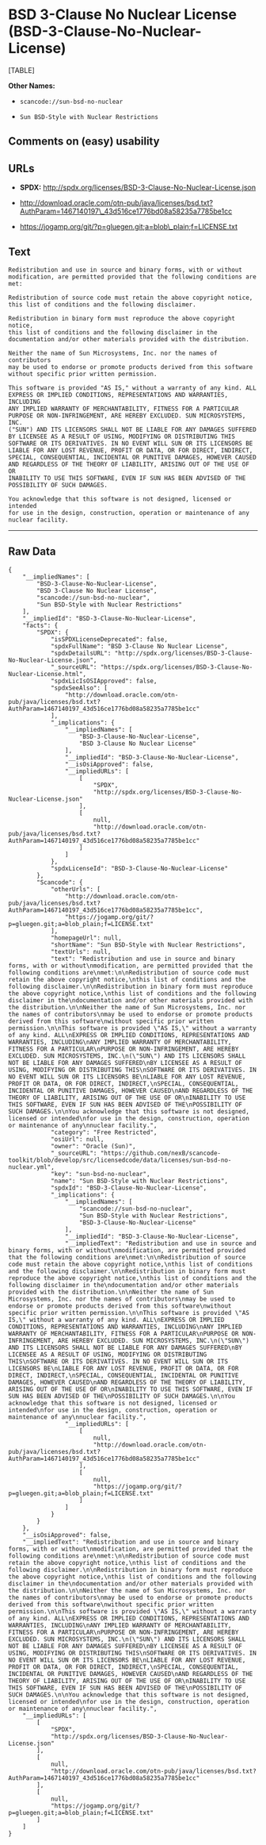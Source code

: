 BSD 3-Clause No Nuclear License (BSD-3-Clause-No-Nuclear-License)
=================================================================

[TABLE]

**Other Names:**

-   `scancode://sun-bsd-no-nuclear`

-   `Sun BSD-Style with Nuclear Restrictions`

Comments on (easy) usability
----------------------------

URLs
----

-   **SPDX:**
    http://spdx.org/licenses/BSD-3-Clause-No-Nuclear-License.json

-   http://download.oracle.com/otn-pub/java/licenses/bsd.txt?AuthParam=1467140197\_43d516ce1776bd08a58235a7785be1cc

-   https://jogamp.org/git/?p=gluegen.git;a=blob\_plain;f=LICENSE.txt

Text
----

    Redistribution and use in source and binary forms, with or without
    modification, are permitted provided that the following conditions are
    met:

    Redistribution of source code must retain the above copyright notice,
    this list of conditions and the following disclaimer.

    Redistribution in binary form must reproduce the above copyright notice,
    this list of conditions and the following disclaimer in the
    documentation and/or other materials provided with the distribution.

    Neither the name of Sun Microsystems, Inc. nor the names of contributors
    may be used to endorse or promote products derived from this software
    without specific prior written permission.

    This software is provided "AS IS," without a warranty of any kind. ALL
    EXPRESS OR IMPLIED CONDITIONS, REPRESENTATIONS AND WARRANTIES, INCLUDING
    ANY IMPLIED WARRANTY OF MERCHANTABILITY, FITNESS FOR A PARTICULAR
    PURPOSE OR NON-INFRINGEMENT, ARE HEREBY EXCLUDED. SUN MICROSYSTEMS, INC.
    ("SUN") AND ITS LICENSORS SHALL NOT BE LIABLE FOR ANY DAMAGES SUFFERED
    BY LICENSEE AS A RESULT OF USING, MODIFYING OR DISTRIBUTING THIS
    SOFTWARE OR ITS DERIVATIVES. IN NO EVENT WILL SUN OR ITS LICENSORS BE
    LIABLE FOR ANY LOST REVENUE, PROFIT OR DATA, OR FOR DIRECT, INDIRECT,
    SPECIAL, CONSEQUENTIAL, INCIDENTAL OR PUNITIVE DAMAGES, HOWEVER CAUSED
    AND REGARDLESS OF THE THEORY OF LIABILITY, ARISING OUT OF THE USE OF OR
    INABILITY TO USE THIS SOFTWARE, EVEN IF SUN HAS BEEN ADVISED OF THE
    POSSIBILITY OF SUCH DAMAGES.

    You acknowledge that this software is not designed, licensed or intended
    for use in the design, construction, operation or maintenance of any
    nuclear facility.

------------------------------------------------------------------------

Raw Data
--------

    {
        "__impliedNames": [
            "BSD-3-Clause-No-Nuclear-License",
            "BSD 3-Clause No Nuclear License",
            "scancode://sun-bsd-no-nuclear",
            "Sun BSD-Style with Nuclear Restrictions"
        ],
        "__impliedId": "BSD-3-Clause-No-Nuclear-License",
        "facts": {
            "SPDX": {
                "isSPDXLicenseDeprecated": false,
                "spdxFullName": "BSD 3-Clause No Nuclear License",
                "spdxDetailsURL": "http://spdx.org/licenses/BSD-3-Clause-No-Nuclear-License.json",
                "_sourceURL": "https://spdx.org/licenses/BSD-3-Clause-No-Nuclear-License.html",
                "spdxLicIsOSIApproved": false,
                "spdxSeeAlso": [
                    "http://download.oracle.com/otn-pub/java/licenses/bsd.txt?AuthParam=1467140197_43d516ce1776bd08a58235a7785be1cc"
                ],
                "_implications": {
                    "__impliedNames": [
                        "BSD-3-Clause-No-Nuclear-License",
                        "BSD 3-Clause No Nuclear License"
                    ],
                    "__impliedId": "BSD-3-Clause-No-Nuclear-License",
                    "__isOsiApproved": false,
                    "__impliedURLs": [
                        [
                            "SPDX",
                            "http://spdx.org/licenses/BSD-3-Clause-No-Nuclear-License.json"
                        ],
                        [
                            null,
                            "http://download.oracle.com/otn-pub/java/licenses/bsd.txt?AuthParam=1467140197_43d516ce1776bd08a58235a7785be1cc"
                        ]
                    ]
                },
                "spdxLicenseId": "BSD-3-Clause-No-Nuclear-License"
            },
            "Scancode": {
                "otherUrls": [
                    "http://download.oracle.com/otn-pub/java/licenses/bsd.txt?AuthParam=1467140197_43d516ce1776bd08a58235a7785be1cc",
                    "https://jogamp.org/git/?p=gluegen.git;a=blob_plain;f=LICENSE.txt"
                ],
                "homepageUrl": null,
                "shortName": "Sun BSD-Style with Nuclear Restrictions",
                "textUrls": null,
                "text": "Redistribution and use in source and binary forms, with or without\nmodification, are permitted provided that the following conditions are\nmet:\n\nRedistribution of source code must retain the above copyright notice,\nthis list of conditions and the following disclaimer.\n\nRedistribution in binary form must reproduce the above copyright notice,\nthis list of conditions and the following disclaimer in the\ndocumentation and/or other materials provided with the distribution.\n\nNeither the name of Sun Microsystems, Inc. nor the names of contributors\nmay be used to endorse or promote products derived from this software\nwithout specific prior written permission.\n\nThis software is provided \"AS IS,\" without a warranty of any kind. ALL\nEXPRESS OR IMPLIED CONDITIONS, REPRESENTATIONS AND WARRANTIES, INCLUDING\nANY IMPLIED WARRANTY OF MERCHANTABILITY, FITNESS FOR A PARTICULAR\nPURPOSE OR NON-INFRINGEMENT, ARE HEREBY EXCLUDED. SUN MICROSYSTEMS, INC.\n(\"SUN\") AND ITS LICENSORS SHALL NOT BE LIABLE FOR ANY DAMAGES SUFFERED\nBY LICENSEE AS A RESULT OF USING, MODIFYING OR DISTRIBUTING THIS\nSOFTWARE OR ITS DERIVATIVES. IN NO EVENT WILL SUN OR ITS LICENSORS BE\nLIABLE FOR ANY LOST REVENUE, PROFIT OR DATA, OR FOR DIRECT, INDIRECT,\nSPECIAL, CONSEQUENTIAL, INCIDENTAL OR PUNITIVE DAMAGES, HOWEVER CAUSED\nAND REGARDLESS OF THE THEORY OF LIABILITY, ARISING OUT OF THE USE OF OR\nINABILITY TO USE THIS SOFTWARE, EVEN IF SUN HAS BEEN ADVISED OF THE\nPOSSIBILITY OF SUCH DAMAGES.\n\nYou acknowledge that this software is not designed, licensed or intended\nfor use in the design, construction, operation or maintenance of any\nnuclear facility.",
                "category": "Free Restricted",
                "osiUrl": null,
                "owner": "Oracle (Sun)",
                "_sourceURL": "https://github.com/nexB/scancode-toolkit/blob/develop/src/licensedcode/data/licenses/sun-bsd-no-nuclear.yml",
                "key": "sun-bsd-no-nuclear",
                "name": "Sun BSD-Style with Nuclear Restrictions",
                "spdxId": "BSD-3-Clause-No-Nuclear-License",
                "_implications": {
                    "__impliedNames": [
                        "scancode://sun-bsd-no-nuclear",
                        "Sun BSD-Style with Nuclear Restrictions",
                        "BSD-3-Clause-No-Nuclear-License"
                    ],
                    "__impliedId": "BSD-3-Clause-No-Nuclear-License",
                    "__impliedText": "Redistribution and use in source and binary forms, with or without\nmodification, are permitted provided that the following conditions are\nmet:\n\nRedistribution of source code must retain the above copyright notice,\nthis list of conditions and the following disclaimer.\n\nRedistribution in binary form must reproduce the above copyright notice,\nthis list of conditions and the following disclaimer in the\ndocumentation and/or other materials provided with the distribution.\n\nNeither the name of Sun Microsystems, Inc. nor the names of contributors\nmay be used to endorse or promote products derived from this software\nwithout specific prior written permission.\n\nThis software is provided \"AS IS,\" without a warranty of any kind. ALL\nEXPRESS OR IMPLIED CONDITIONS, REPRESENTATIONS AND WARRANTIES, INCLUDING\nANY IMPLIED WARRANTY OF MERCHANTABILITY, FITNESS FOR A PARTICULAR\nPURPOSE OR NON-INFRINGEMENT, ARE HEREBY EXCLUDED. SUN MICROSYSTEMS, INC.\n(\"SUN\") AND ITS LICENSORS SHALL NOT BE LIABLE FOR ANY DAMAGES SUFFERED\nBY LICENSEE AS A RESULT OF USING, MODIFYING OR DISTRIBUTING THIS\nSOFTWARE OR ITS DERIVATIVES. IN NO EVENT WILL SUN OR ITS LICENSORS BE\nLIABLE FOR ANY LOST REVENUE, PROFIT OR DATA, OR FOR DIRECT, INDIRECT,\nSPECIAL, CONSEQUENTIAL, INCIDENTAL OR PUNITIVE DAMAGES, HOWEVER CAUSED\nAND REGARDLESS OF THE THEORY OF LIABILITY, ARISING OUT OF THE USE OF OR\nINABILITY TO USE THIS SOFTWARE, EVEN IF SUN HAS BEEN ADVISED OF THE\nPOSSIBILITY OF SUCH DAMAGES.\n\nYou acknowledge that this software is not designed, licensed or intended\nfor use in the design, construction, operation or maintenance of any\nnuclear facility.",
                    "__impliedURLs": [
                        [
                            null,
                            "http://download.oracle.com/otn-pub/java/licenses/bsd.txt?AuthParam=1467140197_43d516ce1776bd08a58235a7785be1cc"
                        ],
                        [
                            null,
                            "https://jogamp.org/git/?p=gluegen.git;a=blob_plain;f=LICENSE.txt"
                        ]
                    ]
                }
            }
        },
        "__isOsiApproved": false,
        "__impliedText": "Redistribution and use in source and binary forms, with or without\nmodification, are permitted provided that the following conditions are\nmet:\n\nRedistribution of source code must retain the above copyright notice,\nthis list of conditions and the following disclaimer.\n\nRedistribution in binary form must reproduce the above copyright notice,\nthis list of conditions and the following disclaimer in the\ndocumentation and/or other materials provided with the distribution.\n\nNeither the name of Sun Microsystems, Inc. nor the names of contributors\nmay be used to endorse or promote products derived from this software\nwithout specific prior written permission.\n\nThis software is provided \"AS IS,\" without a warranty of any kind. ALL\nEXPRESS OR IMPLIED CONDITIONS, REPRESENTATIONS AND WARRANTIES, INCLUDING\nANY IMPLIED WARRANTY OF MERCHANTABILITY, FITNESS FOR A PARTICULAR\nPURPOSE OR NON-INFRINGEMENT, ARE HEREBY EXCLUDED. SUN MICROSYSTEMS, INC.\n(\"SUN\") AND ITS LICENSORS SHALL NOT BE LIABLE FOR ANY DAMAGES SUFFERED\nBY LICENSEE AS A RESULT OF USING, MODIFYING OR DISTRIBUTING THIS\nSOFTWARE OR ITS DERIVATIVES. IN NO EVENT WILL SUN OR ITS LICENSORS BE\nLIABLE FOR ANY LOST REVENUE, PROFIT OR DATA, OR FOR DIRECT, INDIRECT,\nSPECIAL, CONSEQUENTIAL, INCIDENTAL OR PUNITIVE DAMAGES, HOWEVER CAUSED\nAND REGARDLESS OF THE THEORY OF LIABILITY, ARISING OUT OF THE USE OF OR\nINABILITY TO USE THIS SOFTWARE, EVEN IF SUN HAS BEEN ADVISED OF THE\nPOSSIBILITY OF SUCH DAMAGES.\n\nYou acknowledge that this software is not designed, licensed or intended\nfor use in the design, construction, operation or maintenance of any\nnuclear facility.",
        "__impliedURLs": [
            [
                "SPDX",
                "http://spdx.org/licenses/BSD-3-Clause-No-Nuclear-License.json"
            ],
            [
                null,
                "http://download.oracle.com/otn-pub/java/licenses/bsd.txt?AuthParam=1467140197_43d516ce1776bd08a58235a7785be1cc"
            ],
            [
                null,
                "https://jogamp.org/git/?p=gluegen.git;a=blob_plain;f=LICENSE.txt"
            ]
        ]
    }